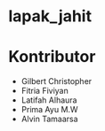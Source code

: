 # lapak_jahit
# Kontributor
- Gilbert Christopher
- Fitria Fiviyan
- Latifah Alhaura
- Prima Ayu M.W
- Alvin Tamaarsa
